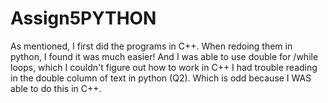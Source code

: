 # Assign5PYTHON
As mentioned, I first did the programs in C++. 
When redoing them in python, I found it was much easier! And I was able to use double for /while loops, which I couldn't figure out how to work in C++
I had trouble reading in the double column of text in python (Q2). 
Which is odd because I WAS able to do this in C++. 

